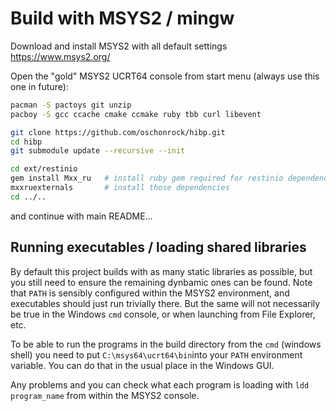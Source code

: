 # Build with MSYS2 / mingw 

Download and install MSYS2 with all default settings
https://www.msys2.org/

Open the "gold" MSYS2 UCRT64 console from start menu (always use this
one in future):

```bash
pacman -S pactoys git unzip
pacboy -S gcc ccache cmake ccmake ruby tbb curl libevent

git clone https://github.com/oschonrock/hibp.git
cd hibp
git submodule update --recursive --init

cd ext/restinio
gem install Mxx_ru   # install ruby gem required for restinio dependency installation
mxxruexternals       # install those dependencies
cd ../..
```

and continue with main README...

## Running executables / loading shared libraries

By default this project builds with as many static libraries as
possible, but you still need to ensure the remaining dynbamic ones can
be found. Note that `PATH` is sensibly configured within the MSYS2
environment, and executables should just run trivially there. But the
same will not necessarily be true in the Windows `cmd` console, or
when launching from File Explorer, etc.

To be able to run the programs in the build directory from the `cmd`
(windows shell) you need to put `C:\msys64\ucrt64\bin`into your `PATH`
environment variable. You can do that in the usual place in the
Windows GUI.

Any problems and you can check what each program is loading with 
`ldd program_name` from within the MSYS2 console.

